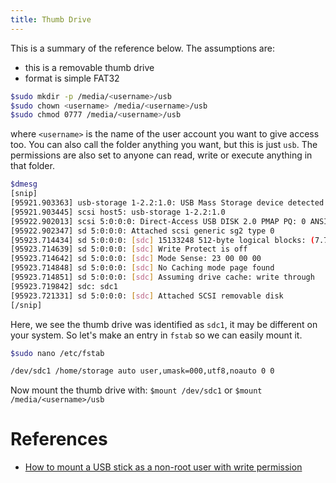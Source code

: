 ```yaml
---
title: Thumb Drive
---
```


This is a summary of the reference below. The assumptions are:

- this is a removable thumb drive
- format is simple FAT32

```bash
$sudo mkdir -p /media/<username>/usb
$sudo chown <username> /media/<username>/usb
$sudo chmod 0777 /media/<username>/usb
```

where `<username>` is the name of the user account you want to give access too.
You can also call the folder anything you want, but this is just `usb`. The
permissions are also set to anyone can read, write or execute anything in that
folder.

```bash
$dmesg
[snip]
[95921.903363] usb-storage 1-2.2:1.0: USB Mass Storage device detected
[95921.903445] scsi host5: usb-storage 1-2.2:1.0
[95922.902013] scsi 5:0:0:0: Direct-Access USB DISK 2.0 PMAP PQ: 0 ANSI: 6
[95922.902347] sd 5:0:0:0: Attached scsi generic sg2 type 0
[95923.714434] sd 5:0:0:0: [sdc] 15133248 512-byte logical blocks: (7.74 GB/7.21 GiB)
[95923.714639] sd 5:0:0:0: [sdc] Write Protect is off
[95923.714642] sd 5:0:0:0: [sdc] Mode Sense: 23 00 00 00
[95923.714848] sd 5:0:0:0: [sdc] No Caching mode page found
[95923.714851] sd 5:0:0:0: [sdc] Assuming drive cache: write through
[95923.719842] sdc: sdc1
[95923.721331] sd 5:0:0:0: [sdc] Attached SCSI removable disk
[/snip]
```

Here, we see the thumb drive was identified as `sdc1`, it may be different on your
system. So let's make an entry in `fstab` so we can easily mount it.

```bash
$sudo nano /etc/fstab

/dev/sdc1 /home/storage auto user,umask=000,utf8,noauto 0 0
```

Now mount the thumb drive with: `$mount /dev/sdc1` or `$mount /media/<username>/usb`

# References

- [How to mount a USB stick as a non-root user with write permission](https://linuxnewbieguide.org/how-to-mount-a-usb-stick-as-a-non-root-user-with-write-permission/)
